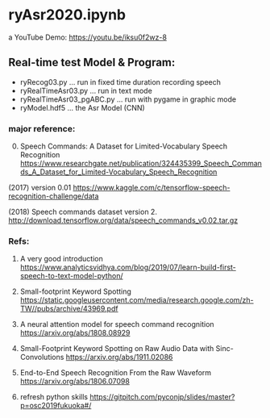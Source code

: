 # ryAsr2020.ipynb

a YouTube Demo:
https://youtu.be/iksu0f2wz-8

## Real-time test Model & Program:
- ryRecog03.py             ... run in fixed time duration recording speech
- ryRealTimeAsr03.py       ... run in text mode
- ryRealTimeAsr03_pgABC.py ... run with pygame in graphic mode
- ryModel.hdf5             ... the Asr Model (CNN)


### major reference:

0. Speech Commands: A Dataset for Limited-Vocabulary Speech Recognition
https://www.researchgate.net/publication/324435399_Speech_Commands_A_Dataset_for_Limited-Vocabulary_Speech_Recognition

(2017) version 0.01 
https://www.kaggle.com/c/tensorflow-speech-recognition-challenge/data

(2018) Speech commands dataset version 2. 
http://download.tensorflow.org/data/speech_commands_v0.02.tar.gz


### Refs:


1. A very good introduction
https://www.analyticsvidhya.com/blog/2019/07/learn-build-first-speech-to-text-model-python/

2. Small-footprint Keyword Spotting 
https://static.googleusercontent.com/media/research.google.com/zh-TW//pubs/archive/43969.pdf

3. A neural attention model for speech command recognition
https://arxiv.org/abs/1808.08929

4. Small-Footprint Keyword Spotting on Raw Audio Data with Sinc-Convolutions
https://arxiv.org/abs/1911.02086

5. End-to-End Speech Recognition From the Raw Waveform
https://arxiv.org/abs/1806.07098

6. refresh python skills 
https://gitpitch.com/pyconjp/slides/master?p=osc2019fukuoka#/







